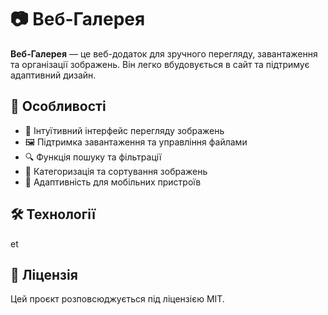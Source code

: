 # 📷 Веб-Галерея

**Веб-Галерея** — це веб-додаток для зручного перегляду, завантаження та організації зображень. Він легко вбудовується в сайт та підтримує адаптивний дизайн.

## 🚀 Особливості
- 📌 Інтуїтивний інтерфейс перегляду зображень
- 🖼️ Підтримка завантаження та управління файлами
- 🔍 Функція пошуку та фільтрації
- 📁 Категоризація та сортування зображень
- 📱 Адаптивність для мобільних пристроїв


## 🛠 Технології
et

## 📜 Ліцензія
Цей проєкт розповсюджується під ліцензією MIT.

